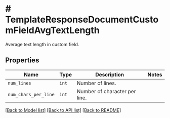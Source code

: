 # # TemplateResponseDocumentCustomFieldAvgTextLength

Average text length in custom field.

## Properties

Name | Type | Description | Notes
------------ | ------------- | ------------- | -------------
| `num_lines` | ```int``` |  Number of lines.  |  |
| `num_chars_per_line` | ```int``` |  Number of character per line.  |  |

[[Back to Model list]](../../README.md#models) [[Back to API list]](../../README.md#endpoints) [[Back to README]](../../README.md)
